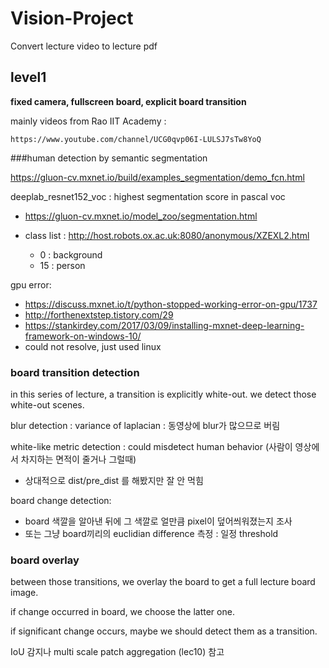 # Vision-Project
Convert lecture video to lecture pdf



## level1

**fixed camera, fullscreen board, explicit board transition**



mainly videos from Rao IIT Academy : 

`https://www.youtube.com/channel/UCG0qvp06I-LULSJ7sTw8YoQ`



###human detection by semantic segmentation

https://gluon-cv.mxnet.io/build/examples_segmentation/demo_fcn.html



deeplab_resnet152_voc : highest segmentation score in pascal voc

- https://gluon-cv.mxnet.io/model_zoo/segmentation.html

- class list : http://host.robots.ox.ac.uk:8080/anonymous/XZEXL2.html
  - 0 : background
  - 15 : person





gpu error:

- https://discuss.mxnet.io/t/python-stopped-working-error-on-gpu/1737
- http://forthenextstep.tistory.com/29
- https://stankirdey.com/2017/03/09/installing-mxnet-deep-learning-framework-on-windows-10/
- could not resolve, just used linux



### board transition detection

in this series of lecture, a transition is explicitly white-out. we detect those white-out scenes.

blur detection : variance of laplacian : 동영상에 blur가 많으므로 버림

white-like metric detection : could misdetect human behavior (사람이 영상에서 차지하는 면적이 줄거나 그럴때)

- 상대적으로 dist/pre_dist 를 해봤지만 잘 안 먹힘



board change detection:

- board 색깔을 알아낸 뒤에 그 색깔로 얼만큼 pixel이 덮어씌워졌는지 조사
- 또는 그냥 board끼리의 euclidian difference 측정 : 일정 threshold

### board overlay

between those transitions, we overlay the board to get a full lecture board image.

if change occurred in board, we choose the latter one.

if significant change occurs, maybe we should detect them as a transition.

IoU 감지나 multi scale patch aggregation (lec10) 참고